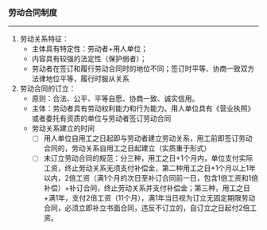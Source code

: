 ### 劳动合同制度

------

1. 劳动关系特征：
   - 主体具有特定性：劳动者+用人单位；
   - 内容具有较强的法定性（保护弱者）；
   - 劳动者在签订和履行劳动合同时的地位不同；签订时平等、协商一致双方法律地位平等，履行时服从关系
2. 劳动合同的订立：
   - 原则：合法、公平、平等自愿、协商一致、诚实信用。
   - 主体：劳动者具有劳动权利能力和行为能力。用人单位具有《营业执照》或者委托有资质的单位与劳动者签订劳动合同
   - 劳动关系建立的时间
     - [ ] 用人单位自用工之日起即与劳动者建立劳动关系，用工前即签订劳动合同的，劳动关系自用工之日起建立（实质重于形式）
     - [ ] 未订立劳动合同的规范：分三种，用工之日+1个月内，单位支付实际工资，终止劳动关系无须支付补偿金，第二种用工之日+1个月以上1年以内，2倍工资（满1个月的次日至补订合同前一日，包含1倍工资和1倍补偿）+补订合同，终止劳动关系并支付补偿金；第三种，用工之日+满1年，支付2倍工资（11个月），满1年当日视为订立无固定期限劳动合同，必须立即补立书面合同，违反不订立的，自订立之日起付2倍工资。
